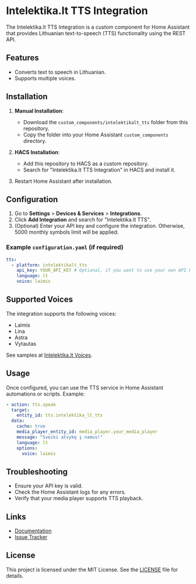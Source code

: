 # Intelektika.lt TTS Integration

The Intelektika.lt TTS Integration is a custom component for Home Assistant that provides Lithuanian text-to-speech (TTS) functionality using the REST API.

## Features

- Converts text to speech in Lithuanian.
- Supports multiple voices.

## Installation

1. **Manual Installation**:
   - Download the `custom_components/intelektikalt_tts` folder from this repository.
   - Copy the folder into your Home Assistant `custom_components` directory.

2. **HACS Installation**:
   - Add this repository to HACS as a custom repository.
   - Search for "Intelektika.lt TTS Integration" in HACS and install it.

3. Restart Home Assistant after installation.

## Configuration

1. Go to **Settings** > **Devices & Services** > **Integrations**.
2. Click **Add Integration** and search for "Intelektika.lt TTS".
3. (Optional) Enter your API key and configure the integration. Otherwise, 5000 monthly symbols limit will be applied.

### Example `configuration.yaml` (if required)

```yaml
tts:
  - platform: intelektikalt_tts
    api_key: YOUR_API_KEY # Optional, if you want to use your own API key
    language: lt
    voice: laimis
```

## Supported Voices

The integration supports the following voices:

- Laimis
- Lina
- Astra
- Vytautas

See samples at [Intelektika.lt Voices](https://snekos-sinteze.lt).

## Usage

Once configured, you can use the TTS service in Home Assistant automations or scripts. Example:

```yaml
- action: tts.speak
  target:
    entity_id: tts.intelektika_lt_tts
  data:
    cache: true
    media_player_entity_id: media_player.your_media_player
    message: "Sveiki atvykę į namus!"
    language: lt
    options:
      voice: laimis    
```

## Troubleshooting

- Ensure your API key is valid.
- Check the Home Assistant logs for any errors.
- Verify that your media player supports TTS playback.

## Links

- [Documentation](https://github.com/airenas/home-assistant-tts-intelektikalt)
- [Issue Tracker](https://github.com/airenas/home-assistant-tts-intelektikalt/issues)

## License

This project is licensed under the MIT License. See the [LICENSE](LICENSE) file for details.

